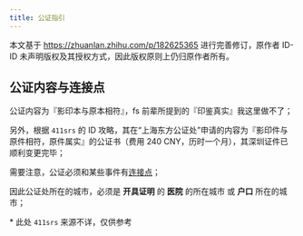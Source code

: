 ```yaml
---
title: 公证指引
---
```


本文基于 <https://zhuanlan.zhihu.com/p/182625365> 进行完善修订，原作者 ID-ID 未声明版权及其授权方式，因此版权原则上仍归原作者所有。

## 公证内容与连接点

公证内容为『影印本与原本相符』，fs 前辈所提到的『印鉴真实』我这里做不了；

另外，根据 `411srs` 的 ID 攻略，其在“上海东方公证处”申请的内容为『影印件与原件相符，原件属实』的公证书（费用 240 CNY，历时一个月），其深圳证件已顺利变更完毕；

需要注意，公证必须和某些事件有[连接点](https://baike.baidu.com/item/连接点)；

因此公证处所在的城市，必须是 **开具证明** 的 **医院** 的所在城市 或 **户口** 所在的城市；

\* 此处 `411srs` 来源不详，仅供参考
